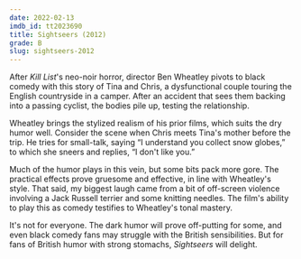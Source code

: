 ```yaml
---
date: 2022-02-13
imdb_id: tt2023690
title: Sightseers (2012)
grade: B
slug: sightseers-2012
---
```


After <span data-imdb-id="tt1788391">_Kill List_</span>'s neo-noir horror, director Ben Wheatley pivots to black comedy with this story of Tina and Chris, a dysfunctional couple touring the English countryside in a camper. After an accident that sees them backing into a passing cyclist, the bodies pile up, testing the relationship.

<!-- end -->

Wheatley brings the stylized realism of his prior films, which suits the dry humor well. Consider the scene when Chris meets Tina's mother before the trip. He tries for small-talk, saying “I understand you collect snow globes,” to which she sneers and replies, “I don't like you.”

Much of the humor plays in this vein, but some bits pack more gore. The practical effects prove gruesome and effective, in line with Wheatley's style. That said, my biggest laugh came from a bit of off-screen violence involving a Jack Russell terrier and some knitting needles. The film's ability to play this as comedy testifies to Wheatley's tonal mastery.

It's not for everyone. The dark humor will prove off-putting for some, and even black comedy fans may struggle with the British sensibilities. But for fans of British humor with strong stomachs, _Sightseers_ will delight.